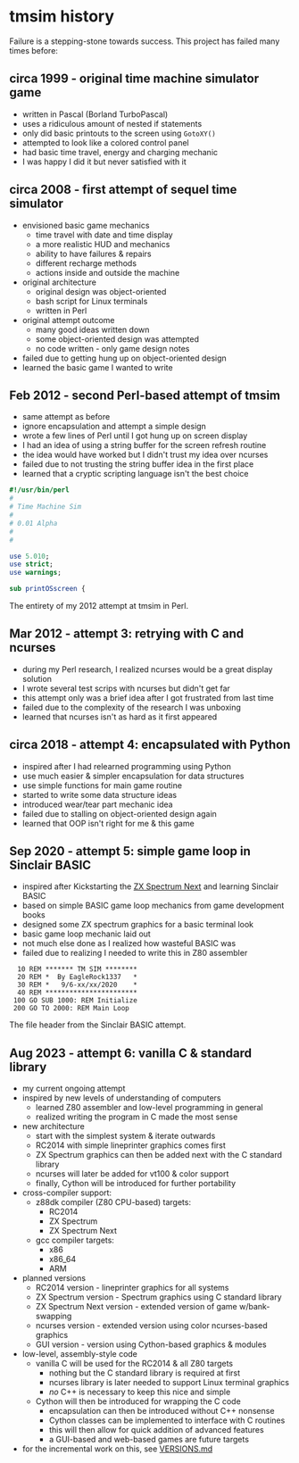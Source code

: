 # tmsim history

Failure is a stepping-stone towards success. This project has failed many times before:

## circa 1999 - original time machine simulator game

- written in Pascal (Borland TurboPascal)
- uses a ridiculous amount of nested if statements
- only did basic printouts to the screen using `GotoXY()`
- attempted to look like a colored control panel
- had basic time travel, energy and charging mechanic
- I was happy I did it but never satisfied with it

## circa 2008 - first attempt of sequel time simulator

- envisioned basic game mechanics
  - time travel with date and time display
  - a more realistic HUD and mechanics
  - ability to have failures & repairs
  - different recharge methods
  - actions inside and outside the machine
- original architecture
  - original design was object-oriented
  - bash script for Linux terminals
  - written in Perl
- original attempt outcome
  - many good ideas written down
  - some object-oriented design was attempted
  - no code written - only game design notes
- failed due to getting hung up on object-oriented design
- learned the basic game I wanted to write

## Feb 2012 - second Perl-based attempt of tmsim

- same attempt as before
- ignore encapsulation and attempt a simple design
- wrote a few lines of Perl until I got hung up on screen display
- I had an idea of using a string buffer for the screen refresh routine
- the idea would have worked but I didn't trust my idea over ncurses
- failed due to not trusting the string buffer idea in the first place
- learned that a cryptic scripting language isn't the best choice
  
```perl
#!/usr/bin/perl
#
# Time Machine Sim 
#
# 0.01 Alpha
#
#

use 5.010;
use strict;
use warnings;

sub printOSscreen {

```

The entirety of my 2012 attempt at tmsim in Perl.

## Mar 2012 - attempt 3: retrying with C and ncurses

- during my Perl research, I realized ncurses would be a great display solution
- I wrote several test scrips with ncurses but didn't get far
- this attempt only was a brief idea after I got frustrated from last time
- failed due to the complexity of the research I was unboxing
- learned that ncurses isn't as hard as it first appeared

## circa 2018 - attempt 4: encapsulated with Python

- inspired after I had relearned programming using Python
- use much easier & simpler encapsulation for data structures
- use simple functions for main game routine
- started to write some data structure ideas
- introduced wear/tear part mechanic idea
- failed due to stalling on object-oriented design again
- learned that OOP isn't right for me & this game

## Sep 2020 - attempt 5: simple game loop in Sinclair BASIC

- inspired after Kickstarting the [ZX Spectrum Next](https://www.kickstarter.com/projects/spectrumnext/zx-spectrum-next-issue-2) and learning Sinclair BASIC
- based on simple BASIC game loop mechanics from game development books
- designed some ZX spectrum graphics for a basic terminal look
- basic game loop mechanic laid out
- not much else done as I realized how wasteful BASIC was
- failed due to realizing I needed to write this in Z80 assembler

```basic
  10 REM ******* TM SIM ********
  20 REM *  By EagleRock1337   *
  30 REM *   9/6-xx/xx/2020    *
  40 REM ***********************
 100 GO SUB 1000: REM Initialize
 200 GO TO 2000: REM Main Loop
```

The file header from the Sinclair BASIC attempt.

## Aug 2023 - attempt 6: vanilla C & standard library

- my current ongoing attempt
- inspired by new levels of understanding of computers
  - learned Z80 assembler and low-level programming in general
  - realized writing the program in C made the most sense
- new architecture
  - start with the simplest system & iterate outwards
  - RC2014 with simple lineprinter graphics comes first
  - ZX Spectrum graphics can then be added next with the C standard library
  - ncurses will later be added for vt100 & color support
  - finally, Cython will be introduced for further portability
- cross-compiler support:
  - z88dk compiler (Z80 CPU-based) targets:
    - RC2014
    - ZX Spectrum
    - ZX Spectrum Next
  - gcc compiler targets:
    - x86
    - x86_64
    - ARM
- planned versions
  - RC2014 version - lineprinter graphics for all systems
  - ZX Spectrum version - Spectrum graphics using C standard library
  - ZX Spectrum Next version - extended version of game w/bank-swapping
  - ncurses version - extended version using color ncurses-based graphics
  - GUI version - version using Cython-based graphics & modules
- low-level, assembly-style code
  - vanilla C will be used for the RC2014 & all Z80 targets
    - nothing but the C standard library is required at first
    - ncurses library is later needed to support Linux terminal graphics
    - *no* C++ is necessary to keep this nice and simple
  - Cython will then be introduced for wrapping the C code
    - encapsulation can then be introduced without C++ nonsense
    - Cython classes can be implemented to interface with C routines
    - this will then allow for quick addition of advanced features
    - a GUI-based and web-based games are future targets
- for the incremental work on this, see [VERSIONS.md](./VERSIONS.md)
